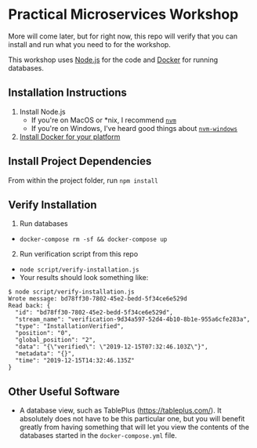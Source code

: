 # Practical Microservices Workshop

More will come later, but for right now, this repo will verify that you can install and run what you need to for the workshop.

This workshop uses [Node.js](https://nodejs.org/en/) for the code and [Docker](https://www.docker.com/) for running databases.

## Installation Instructions

1. Install Node.js
    * If you're on MacOS or *nix, I recommend [`nvm`](https://github.com/nvm-sh/nvm)
    * If you're on Windows, I've heard good things about [`nvm-windows`](https://github.com/coreybutler/nvm-windows)
2. [Install Docker for your platform](https://docs.docker.com/v17.09/engine/installation/)

## Install Project Dependencies

From within the project folder, run `npm install`

## Verify Installation

1. Run databases 
  * `docker-compose rm -sf && docker-compose up`
2. Run verification script from this repo
  * `node script/verify-installation.js`
  * Your results should look something like:

```
$ node script/verify-installation.js
Wrote message: bd78ff30-7802-45e2-bedd-5f34ce6e529d
Read back: {
  "id": "bd78ff30-7802-45e2-bedd-5f34ce6e529d",
  "stream_name": "verification-9d34a597-52d4-4b10-8b1e-955a6cfe283a",
  "type": "InstallationVerified",
  "position": "0",
  "global_position": "2",
  "data": "{\"verified\": \"2019-12-15T07:32:46.103Z\"}",
  "metadata": "{}",
  "time": "2019-12-15T14:32:46.135Z"
}
```

## Other Useful Software

* A database view, such as TablePlus (https://tableplus.com/).  It absolutely does not have to be this particular one, but you will benefit greatly from having something that will let you view the contents of the databases started in the `docker-compose.yml` file.
